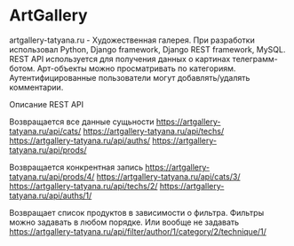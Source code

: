 # ArtGallery
artgallery-tatyana.ru - Художественная галерея. При разработки использовал Python, Django framework, Django REST framework, MySQL. REST API используется для получения данных о картинах телеграмм-ботом. Арт-объекты можно просматривать по категориям. Аутентифицированные пользователи могут добавлять/удалять комментарии.

Описание REST API

Возвращается все данные сущьности
https://artgallery-tatyana.ru/api/cats/
https://artgallery-tatyana.ru/api/techs/
https://artgallery-tatyana.ru/api/auths/
https://artgallery-tatyana.ru/api/prods/

Возвращается конкрентная запись
https://artgallery-tatyana.ru/api/prods/4/
https://artgallery-tatyana.ru/api/cats/3/
https://artgallery-tatyana.ru/api/techs/2/
https://artgallery-tatyana.ru/api/auths/1/

Возвращает список продуктов в зависимости о фильтра.
Фильтры можно задавать в любом порядке. Или вообще не задавать
https://artgallery-tatyana.ru/api/filter/author/1/category/2/technique/1/
